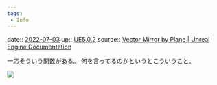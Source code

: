 ```yaml
---
tags:
 - Info
---
```


date:: [2022-07-03](Daily_Note/2022-07-03.md)
up:: [UE5.0.2](../Bar/App/UE5.0.2.md)
source:: [Vector Mirror by Plane | Unreal Engine Documentation](https://docs.unrealengine.com/5.0/en-US/BlueprintAPI/Math/Vector/VectorMirrorbyPlane/)

一応そういう関数がある。
何を言ってるのかというとこういうこと。

![](https://www.euclideanspace.com/maths/geometry/affine/reflection/reflection.gif)